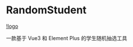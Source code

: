 # RandomStudent

[!logo](https://github.com/ShiningYangYXN/RandomStudent/blob/main/src/assets/logo.svg?raw=true)

一款基于 Vue3 和 Element Plus 的学生随机抽选工具
